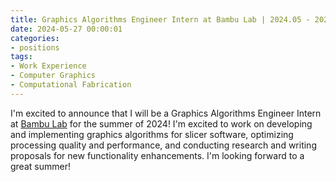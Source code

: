 ```yaml
---
title: Graphics Algorithms Engineer Intern at Bambu Lab | 2024.05 - 2024.08
date: 2024-05-27 00:00:01
categories:
- positions
tags: 
- Work Experience
- Computer Graphics
- Computational Fabrication
---
```

I'm excited to announce that I will be a Graphics Algorithms Engineer Intern at [Bambu Lab](https://www.bambulab.com/) for the summer of 2024! I'm excited to work on developing and implementing graphics algorithms for slicer software, optimizing processing quality and performance, and conducting research and writing proposals for new functionality enhancements. I'm looking forward to a great summer!

